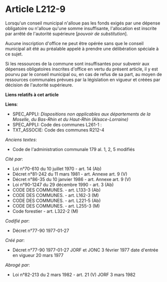 # Article L212-9

Lorsqu'un conseil municipal n'alloue pas les fonds exigés par une dépense obligatoire ou n'alloue qu'une somme insuffisante,
l'allocation est inscrite par arrêté de l'autorité supérieure [*pouvoir de substitution*].

Aucune inscription d'office ne peut être opérée sans que le conseil municipal ait été au préalable appelé à prendre une
délibération spéciale à ce sujet.

Si les ressources de la commune sont insuffisantes pour subvenir aux dépenses obligatoires inscrites d'office en vertu du
présent article, il y est pourvu par le conseil municipal ou, en cas de refus de sa part, au moyen de ressources communales
prévues par la législation en vigueur et créées par décision de l'autorité supérieure.

**Liens relatifs à cet article**

**Liens**:

  - SPEC_APPLI: *Dispositions non applicables aux départements de la Moselle, du Bas-Rhin et du Haut-Rhin (Alsace-Lorraine)*
  - SPEC_APPLI: Code des communes L261-1 :
  - TXT_ASSOCIE: Code des communes R212-4

_Anciens textes_:

  - Code de l'administration communale 179 al. 1, 2, 5 modifiés

_Cité par_:

  - Loi n°70-610 du 10 juillet 1970 - art. 14 (Ab)
  - Décret n°81-242 du 11 mars 1981 - art. Annexe art. 9 (V)
  - Décret n°86-35 du 10 janvier 1986 - art. Annexe art. 9 (V)
  - Loi n°90-1247 du 29 décembre 1990 - art. 3 (Ab)
  - CODE DES COMMUNES. - art. L133-3 (Ab)
  - CODE DES COMMUNES. - art. L162-3 (M)
  - CODE DES COMMUNES. - art. L221-5 (Ab)
  - CODE DES COMMUNES. - art. L255-3 (M)
  - Code forestier - art. L322-2 (M)

_Codifié par_:

  - Décret n°77-90 1977-01-27

_Créé par_:

  - Décret n°77-90 1977-01-27 JORF et JONC 3 février 1977 date d'entrée en vigueur 20 mars 1977

_Abrogé par_:

  - Loi n°82-213 du 2 mars 1982 - art. 21 (V) JORF 3 mars 1982
